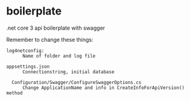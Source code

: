 # boilerplate
.net core 3 api boilerplate with swagger 

Remember to change these things:
    
    log4netconfig:
		  Name of folder and log file
    
    appsettings.json
		  Connectionstring, initial database
      
	  Configuration/Swagger/ConfigureSwaggerOptions.cs
		  Change ApplicationName and info in CreateInfoForApiVersion() method
